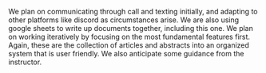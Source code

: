 We plan on communicating through call and texting initially, and adapting to other platforms like discord as circumstances arise. We are also using google sheets to write up documents together, including this one. We plan on working iteratively by focusing on the most fundamental features first. Again, these are the collection of articles and abstracts into an organized system that is user friendly. We also anticipate some guidance from the instructor. 
